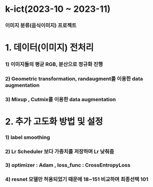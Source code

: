 # k-ict(2023-10 ~ 2023-11)

### 이미지 분류(음식이미지) 프로젝트

# 1. 데이터(이미지) 전처리
### 1) 이미지들의 평균 RGB, 분산으로 정규화 진행
### 2) Geometric transformation, randaugment를 이용한 data augmentation
### 3) Mixup , Cutmix를 이용한 data augmentation


# 2. 추가 고도화 방법 및 설정
### 1) label smoothing
### 2) Lr Scheduler 보다 가중치를 저장하며 Lr 낮춰줌
### 3) optimizer : Adam , loss_func : CrossEntropyLoss
### 4) resnet 모델만 허용되었기 때문에 18~151 비교하며 최종선택 101

